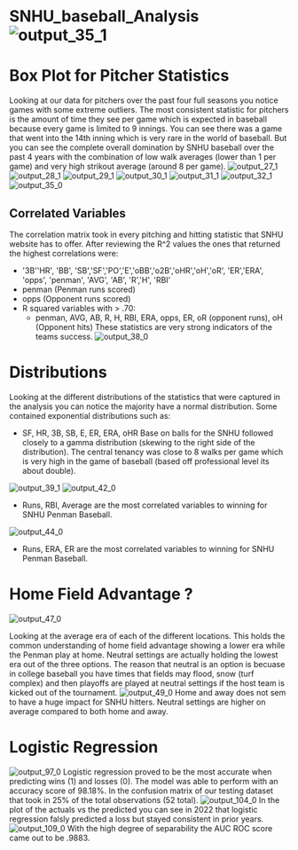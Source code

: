 # SNHU_baseball_Analysis![output_35_1](https://user-images.githubusercontent.com/94020684/201807206-fcd326a1-fe44-4e5b-a33b-9ce178378548.png)

# Box Plot for Pitcher Statistics
Looking at our data for pitchers over the past four full seasons you notice games with some extreme outliers. The most consistent statistic for pitchers is the amount of time they see per game which is expected in baseball because every game is limited to 9 innings. You can see there was a game that went into the 14th inning which is very rare in the world of baseball. But you can see the complete overall domination by SNHU baseball over the past 4 years with the combination of low walk averages (lower than 1 per game) and very high strikout average (around 8 per game). 
![output_27_1](https://user-images.githubusercontent.com/94020684/203548188-d707d057-e741-4ec2-b9c0-76ba8724ec60.png)
![output_28_1](https://user-images.githubusercontent.com/94020684/203548191-37c79d14-4fd8-46e2-8ddc-f7abe7457d5b.png)
![output_29_1](https://user-images.githubusercontent.com/94020684/203548193-b6b91797-a27e-4d50-b692-3d15f494b454.png)
![output_30_1](https://user-images.githubusercontent.com/94020684/203548194-6c0da5ba-4966-4c1e-bd45-c95c08f30133.png)
![output_31_1](https://user-images.githubusercontent.com/94020684/203548195-33eb126b-1cf7-42a1-bdfe-a715cb2a96df.png)
![output_32_1](https://user-images.githubusercontent.com/94020684/203548198-7b044b6a-5e68-4c09-89b7-95e9f192d0d4.png)
![output_35_0](https://user-images.githubusercontent.com/94020684/203548200-cb9e7b3e-dbf1-408d-bc6f-4a17bdd51f28.png)
## Correlated Variables
The correlation matrix took in every pitching and hitting statistic that SNHU website has to offer. After reviewing the R^2 values the ones that returned the highest correlations were:
- '3B''HR', 'BB', 'SB','SF','PO','E','oBB','o2B','oHR','oH','oR', 'ER','ERA', 'opps', 'penman', 'AVG', 'AB', 'R','H', 'RBI'
- penman (Penman runs scored)
- opps (Opponent runs scored)
- R squared variables with > .70:
   - penman, AVG, AB, R, H, RBI, ERA, opps, ER, oR (opponent runs), oH (Opponent hits)
These statistics are very strong indicators of the teams success. 
![output_38_0](https://user-images.githubusercontent.com/94020684/203548204-fc84d9ab-578c-41f6-b4c4-c881b0c2825f.png)
# Distributions
Looking at the different distributions of the statistics that were captured in the analysis you can notice the majority have a normal distribution. Some contained exponential distributions such as:
- SF, HR, 3B, SB, E, ER, ERA, oHR
Base on balls for the SNHU followed closely to a gamma distribution (skewing to the right side of the distribution). The central tenancy was close to 8 walks per game which is very high in the game of baseball (based off professional level its about double).

![output_39_1](https://user-images.githubusercontent.com/94020684/203548206-063c9ea2-026f-43c9-b56a-7c225691aee8.png)
![output_42_0](https://user-images.githubusercontent.com/94020684/203548210-b5cca937-9dd1-4d61-9154-3b21fda545e8.png)
- Runs, RBI, Average are the most correlated variables to winning for SNHU Penman Baseball.

![output_44_0](https://user-images.githubusercontent.com/94020684/203548211-54e05706-c530-4cc2-97ba-37e3a2bb11ec.png)
- Runs, ERA, ER are the most correlated variables to winning for SNHU Penman Baseball.
# Home Field Advantage ?
![output_47_0](https://user-images.githubusercontent.com/94020684/203548212-ad95c0fb-130c-4ebd-ab4e-fdfebeb71b84.png)

Looking at the average era of each of the different locations. This holds the common understanding of home field advantage showing a lower era while the Penman play at home. Neutral settings are actually holding the lowest era out of the three options. The reason that neutral is an option is becuase in college baseball you have times that fields may flood, snow (turf complex) and then playoffs are played at neutral settings if the host team is kicked out of the tournament.
![output_49_0](https://user-images.githubusercontent.com/94020684/203548214-ec8459f0-d9c1-4593-ab25-ee3b287bb684.png)
Home and away does not sem to have a huge impact for SNHU hitters. Neutral settings are higher on average compared to both home and away.
# Logistic Regression
![output_97_0](https://user-images.githubusercontent.com/94020684/203548215-9d405db0-2bd0-4cb5-92b2-ad3818584399.png)
Logistic regression proved to be the most accurate when predicting wins (1) and losses (0). The model was able to perform with an accuracy score of 98.18%. In the confusion matrix of our testing dataset that took in 25% of the total observations (52 total). 
![output_104_0](https://user-images.githubusercontent.com/94020684/203548217-bd52b430-7a24-4da3-a465-64ae9a195959.png)
In the plot of the actuals vs the predicted you can see in 2022 that logistic regression falsly predicted a loss but stayed consistent in prior years. 
![output_109_0](https://user-images.githubusercontent.com/94020684/203548220-1a78a306-819d-4a68-a190-64dd26862f17.png)
With the high degree of separability the AUC ROC score came out to be .9883.
